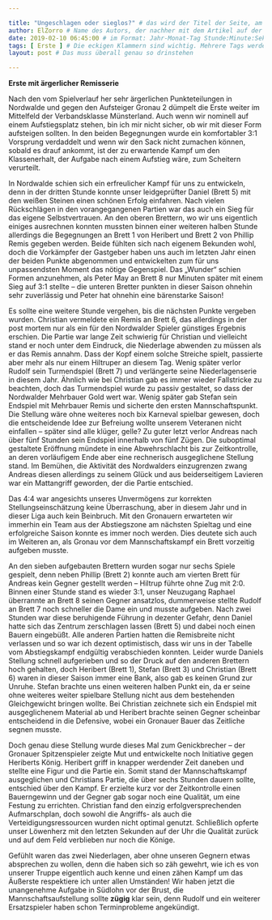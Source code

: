 ```yaml
---

title: "Ungeschlagen oder sieglos?" # das wird der Titel der Seite, am besten in Anführungszeichen (z.B. wenn er Sonderzeichen enthält).
author: ElZorro # Name des Autors, der nachher mit dem Artikel auf der Seite angezeigt wird; das ist unabhängig vom github-Benutzernamen
date: 2019-02-10 06:45:00 # im Format: Jahr-Monat-Tag Stunde:Minute:Sekunde, die Uhrzeit ist optional
tags: [ Erste ] # Die eckigen Klammern sind wichtig. Mehrere Tags werden durch Kommas separiert
layout: post # Das muss überall genau so drinstehen

---
```

**Erste mit ärgerlicher Remisserie**

Nach den vom Spielverlauf her sehr ärgerlichen Punkteteilungen in Nordwalde und gegen den Aufsteiger Gronau 2 dümpelt die Erste weiter im Mittelfeld der Verbandsklasse Münsterland. Auch wenn wir nominell auf einem Aufstiegsplatz stehen, bin ich mir nicht sicher, ob wir mit dieser Form aufsteigen sollten. In den beiden Begegnungen wurde ein komfortabler 3:1 Vorsprung verdaddelt und wenn wir den Sack nicht zumachen können, sobald es drauf ankommt, ist der zu erwartende Kampf um den Klassenerhalt, der Aufgabe nach einem Aufstieg wäre, zum Scheitern verurteilt.
<!-- continue -->
In Nordwalde schien sich ein erfreulicher Kampf für uns zu entwickeln, denn in der dritten Stunde konnte unser leidgeprüfter Daniel (Brett 5) mit den weißen Steinen einen schönen Erfolg einfahren. Nach vielen Rückschlägen in den vorangegangenen Partien war das auch ein Sieg für das eigene Selbstvertrauen. An den oberen Brettern, wo wir uns eigentlich einiges ausrechnen konnten mussten binnen einer weiteren halben Stunde allerdings die Begegnungen an Brett 1 von Heribert und Brett 2 von Phillip Remis gegeben werden. Beide fühlten sich nach eigenem Bekunden wohl, doch die Vorkämpfer der Gastgeber haben uns auch im letzten Jahr einen der beiden Punkte abgenommen und entwickelten zum für uns unpassendsten Moment das nötige Gegenspiel. Das „Wunder“ schien Formen anzunehmen, als Peter May an Brett 8 nur Minuten später mit einem Sieg auf 3:1 stellte – die unteren Bretter punkten in dieser Saison ohnehin sehr zuverlässig und Peter hat ohnehin eine bärenstarke Saison!

Es sollte eine weitere Stunde vergehen, bis die nächsten Punkte vergeben wurden. Christian vermeldete ein Remis an Brett 6, das allerdings in der post mortem nur als ein für den Nordwalder Spieler günstiges Ergebnis erschien. Die Partie war lange Zeit schwierig für Christian und vielleicht stand er noch unter dem Eindruck, die Niederlage abwenden zu müssen als er das Remis annahm. Dass der Kopf einem solche Streiche spielt, passierte aber mehr als nur einem Hiltruper an diesem Tag. Wenig später verlor Rudolf sein Turmendspiel (Brett 7) und verlängerte seine Niederlagenserie in diesem Jahr. Ähnlich wie bei Christian gab es immer wieder Fallstricke zu beachten, doch das Turmendspiel wurde zu passiv gestaltet, so dass der Nordwalder Mehrbauer Gold wert war. Wenig später gab Stefan sein Endspiel mit Mehrbauer Remis und sicherte den ersten Mannschaftspunkt. Die Stellung wäre ohne weiteres noch bix Karneval spielbar gewesen, doch die entscheidende Idee zur Befreiung wollte unserem Veteranen nicht einfallen – später sind alle klüger, gelle? Zu guter letzt verlor Andreas nach über fünf Stunden sein Endspiel innerhalb von fünf Zügen. Die suboptimal gestaltete Eröffnung mündete in eine Abwehrschlacht bis zur Zeitkontrolle, an deren vorläufigem Ende aber eine rechnerisch ausgeglichene Stellung stand. Im Bemühen, die Aktivität des Nordwalders einzugrenzen zwang Andreas diesen allerdings zu seinem Glück und aus beiderseitigem Lavieren war ein Mattangriff geworden, der die Partie entschied.

Das 4:4 war angesichts unseres Unvermögens zur korrekten Stellungseinschätzung keine Überraschung, aber in diesem Jahr und in dieser Liga auch kein Beinbruch. Mit den Gronauern erwarteten wir immerhin ein Team aus der Abstiegszone am nächsten Spieltag und eine erfolgreiche Saison konnte es immer noch werden. Dies deutete sich auch im Weiteren an, als Gronau vor dem Mannschaftskampf ein Brett vorzeitig aufgeben musste.

An den sieben aufgebauten Brettern wurden sogar nur sechs Spiele gespielt, denn neben Phillip (Brett 2) konnte auch am vierten Brett für Andreas kein Gegner gestellt werden – Hiltrup führte ohne Zug mit 2:0. Binnen einer Stunde stand es wieder 3:1, unser Neuzugang Raphael überrannte an Brett 8 seinen Gegner ansatzlos, dummerweise stellte Rudolf an Brett 7 noch schneller die Dame ein und musste aufgeben. Nach zwei Stunden war diese beruhigende Führung in dezenter Gefahr, denn Daniel hatte sich das Zentrum zerschlagen lassen (Brett  5) und dabei noch einen Bauern eingebüßt. Alle anderen Partien hatten die Remisbreite nicht verlassen und so war ich dezent optimistisch, dass wir uns in der Tabelle vom Abstiegskampf endgültig verabschieden konnten. Leider wurde Daniels Stellung schnell aufgerieben und so der Druck auf den anderen Brettern hoch gehalten, doch Heribert (Brett 1), Stefan (Brett 3) und Christian (Brett 6) waren in dieser Saison immer eine Bank, also gab es keinen Grund zur Unruhe. Stefan brachte uns einen weiteren halben Punkt ein, da er seine ohne weiteres weiter spielbare Stellung nicht aus dem bestehenden Gleichgewicht bringen wollte. Bei Christian zeichnete sich ein Endspiel mit ausgeglichenem Material ab und Heribert brachte seinen Gegner scheinbar entscheidend in die Defensive, wobei ein Gronauer Bauer das Zeitliche segnen musste.

Doch genau diese Stellung wurde dieses Mal zum Genickbrecher – der Gronauer Spitzenspieler zeigte Mut und entwickelte noch Initiative gegen Heriberts König. Heribert griff in knapper werdender Zeit daneben und stellte eine Figur und die Partie ein. Somit stand der Mannschaftskampf ausgeglichen und Christians Partie, die über sechs Stunden dauern sollte, entschied über den Kampf. Er erzielte kurz vor der Zeitkontrolle einen Bauerngewinn und der Gegner gab sogar noch eine Qualität, um eine Festung zu errichten. Christian fand den einzig erfolgversprechenden Aufmarschplan, doch sowohl die Angriffs- als auch die Verteidigungsressourcen wurden nicht optimal genutzt. Schließlich opferte unser Löwenherz mit den letzten Sekunden auf der Uhr die Qualität zurück und auf dem Feld verblieben nur noch die Könige.

Gefühlt waren das zwei Niederlagen, aber ohne unseren Gegnern etwas absprechen zu wollen, denn die haben sich so zäh gewehrt, wie ich es von unserer Truppe eigentlich auch kenne und einen zähen Kampf um das Äußerste respektiere ich unter allen Umständen! Wir haben jetzt die unangenehme Aufgabe in Südlohn vor der Brust, die Mannschaftsaufstellung sollte **zügig** klar sein, denn Rudolf und ein weiterer Ersatzspieler haben schon Terminprobleme angekündigt. 

